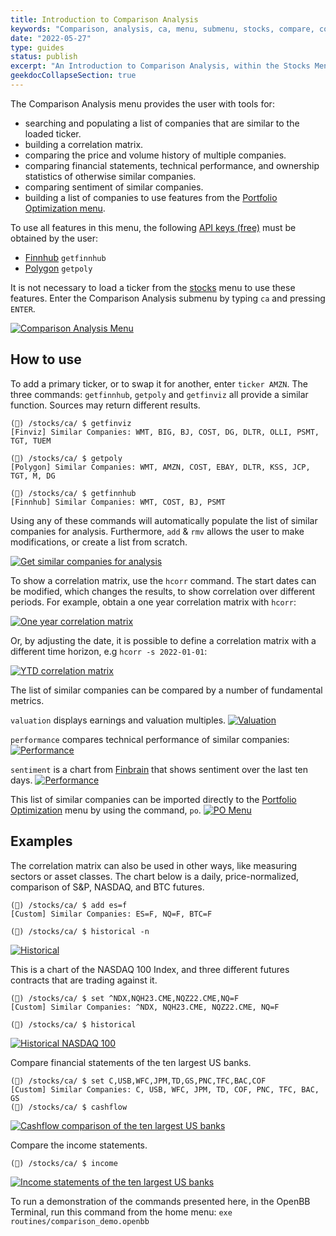 ```yaml
---
title: Introduction to Comparison Analysis
keywords: "Comparison, analysis, ca, menu, submenu, stocks, compare, correlation, similar, historical, hcorr, volume, income, balance, cashflow, sentiment, scorr, overview, valuation, financial, ownership, performance, technical, tsne, getpoly, getfunnhub, getfinviz, set, add, rmv, Polygon, Finnhub, Finviz, Yahoo, yFinance, FinBrain, market, watch "
date: "2022-05-27"
type: guides
status: publish
excerpt: "An Introduction to Comparison Analysis, within the Stocks Menu, with a brief overview of the features."
geekdocCollapseSection: true
---
```

The Comparison Analysis menu provides the user with tools for:
  - searching and populating a list of companies that are similar to the loaded ticker.
  - building a correlation matrix.
  - comparing the price and volume history of multiple companies.
  - comparing financial statements, technical performance, and ownership statistics of otherwise similar companies.
  - comparing sentiment of similar companies.
  - building a list of companies to use features from the <a href="https://openbb-finance.github.io/OpenBBTerminal/terminal/portfolio/po/" target="_blank">Portfolio Optimization menu</a>.

To use all features in this menu, the following <a href="https://openbb-finance.github.io/OpenBBTerminal/terminal/#accessing-other-sources-of-data-via-api-keys" target="_blank">API keys (free)</a> must be obtained by the user:

  - <a href="https://finnhub.io/" target="_blank">Finnhub</a> `getfinnhub`
  - <a href="https://polygon.io/" target="_blank">Polygon</a> `getpoly`

It is not necessary to load a ticker from the <a href="https://openbb-finance.github.io/OpenBBTerminal/terminal/stocks/" target="_blank">stocks</a> menu to use these features. Enter the Comparison Analysis submenu by typing `ca` and pressing `ENTER`.

<a target="_blank" href="https://user-images.githubusercontent.com/46355364/171148283-2cbb5942-dc56-4276-a30c-7cbc045627a1.png"><img alt="Comparison Analysis Menu" src="https://user-images.githubusercontent.com/46355364/171148283-2cbb5942-dc56-4276-a30c-7cbc045627a1.png"></a>

## How to use

To add a primary ticker, or to swap it for another, enter `ticker AMZN`. The three commands: `getfinnhub`, `getpoly`
and `getfinviz` all provide a similar function. Sources may return different results.

````
(🦋) /stocks/ca/ $ getfinviz
[Finviz] Similar Companies: WMT, BIG, BJ, COST, DG, DLTR, OLLI, PSMT, TGT, TUEM 

(🦋) /stocks/ca/ $ getpoly
[Polygon] Similar Companies: WMT, AMZN, COST, EBAY, DLTR, KSS, JCP, TGT, M, DG

(🦋) /stocks/ca/ $ getfinnhub
[Finnhub] Similar Companies: WMT, COST, BJ, PSMT
````
Using any of these commands will automatically populate the list of similar companies for analysis. Furthermore, `add` & `rmv` allows the user to make modifications, or create a list from scratch.

<a target="_blank" href="https://user-images.githubusercontent.com/46355364/171148589-08cc106f-4e1d-4d94-92b5-09190f1798d4.png"><img alt="Get similar companies for analysis" src="https://user-images.githubusercontent.com/46355364/171148589-08cc106f-4e1d-4d94-92b5-09190f1798d4.png"></a>

To show a correlation matrix, use the `hcorr` command. The start dates can be modified, which changes the results, to show correlation over different periods. For example, obtain a one year correlation matrix with `hcorr`:

<a target="_blank" href="https://user-images.githubusercontent.com/46355364/171148882-a0f1c57a-6761-4fbc-a03f-e5213a52c7f0.png"><img alt="One year correlation matrix" src="https://user-images.githubusercontent.com/46355364/171148882-a0f1c57a-6761-4fbc-a03f-e5213a52c7f0.png"></a>

Or, by adjusting the date, it is possible to define a correlation matrix with a different time horizon, e.g `hcorr -s 2022-01-01`:

<a target="_blank" href="https://user-images.githubusercontent.com/46355364/171149853-1a84e9af-7099-4a72-b687-01f2e32d0485.png"><img alt="YTD correlation matrix" src="https://user-images.githubusercontent.com/46355364/171149853-1a84e9af-7099-4a72-b687-01f2e32d0485.png"></a>

The list of similar companies can be compared by a number of fundamental metrics. 

`valuation` displays earnings and valuation multiples.
<a target="_blank" href="https://user-images.githubusercontent.com/46355364/171150439-31cbe514-e676-4814-8b4b-a6087e2d417a.png"><img alt="Valuation" src="https://user-images.githubusercontent.com/46355364/171150439-31cbe514-e676-4814-8b4b-a6087e2d417a.png"></a>

`performance` compares technical performance of similar companies:
<a target="_blank" href="https://user-images.githubusercontent.com/46355364/171150577-9333c3a2-a60e-47e9-86e9-206187744b2a.png"><img alt="Performance" src="https://user-images.githubusercontent.com/46355364/171150577-9333c3a2-a60e-47e9-86e9-206187744b2a.png"></a>

`sentiment` is a chart from  <a href="https://finbrain.tech" target="_blank">Finbrain</a> that shows sentiment over the last ten days.
<a target="_blank" href="https://user-images.githubusercontent.com/46355364/171150795-cdff5c5e-c0c8-4ca3-ba60-3f148ba80a22.png"><img alt="Performance" src="https://user-images.githubusercontent.com/46355364/171150795-cdff5c5e-c0c8-4ca3-ba60-3f148ba80a22.png"></a>

This list of similar companies can be imported directly to the <a href="https://openbb-finance.github.io/OpenBBTerminal/terminal/portfolio/po/" target="_blank">Portfolio Optimization</a> menu by using the command, `po`.
<a target="_blank" href="https://user-images.githubusercontent.com/46355364/171150890-e96722cd-6f18-41a3-b720-bbb3ecaeb4c8.png"><img alt="PO Menu" src="https://user-images.githubusercontent.com/46355364/171150890-e96722cd-6f18-41a3-b720-bbb3ecaeb4c8.png"></a>

## Examples

The correlation matrix can also be used in other ways, like measuring sectors or asset classes. The chart below is a daily, price-normalized, comparison of S&P, NASDAQ, and BTC futures.

````
(🦋) /stocks/ca/ $ add es=f
[Custom] Similar Companies: ES=F, NQ=F, BTC=F 

(🦋) /stocks/ca/ $ historical -n
````
<a target="_blank" href="https://user-images.githubusercontent.com/46355364/171151014-ce034108-7efd-456c-b37a-f41fb6b8aa91.png"><img alt="Historical" src="https://user-images.githubusercontent.com/46355364/171151014-ce034108-7efd-456c-b37a-f41fb6b8aa91.png"></a>

This is a chart of the NASDAQ 100 Index, and three different futures contracts that are trading against it.

````
(🦋) /stocks/ca/ $ set ^NDX,NQH23.CME,NQZ22.CME,NQ=F
[Custom] Similar Companies: ^NDX, NQH23.CME, NQZ22.CME, NQ=F 

(🦋) /stocks/ca/ $ historical
````
<a target="_blank" href="https://user-images.githubusercontent.com/46355364/171151179-3aa6c72c-0590-4926-9b47-f1741c87813a.png"><img alt="Historical NASDAQ 100" src="https://user-images.githubusercontent.com/46355364/171151179-3aa6c72c-0590-4926-9b47-f1741c87813a.png"></a>

Compare financial statements of the ten largest US banks.
````
(🦋) /stocks/ca/ $ set C,USB,WFC,JPM,TD,GS,PNC,TFC,BAC,COF
[Custom] Similar Companies: C, USB, WFC, JPM, TD, COF, PNC, TFC, BAC, GS 
(🦋) /stocks/ca/ $ cashflow
````
<a target="_blank" href="https://user-images.githubusercontent.com/46355364/171151317-5077646d-7488-46ae-9899-515d49f0f114.png"><img alt="Cashflow comparison of the ten largest US banks" src="https://user-images.githubusercontent.com/46355364/171151317-5077646d-7488-46ae-9899-515d49f0f114.png"></a>

Compare the income statements.

````
(🦋) /stocks/ca/ $ income
````
<a target="_blank" href="https://user-images.githubusercontent.com/46355364/171151496-ea1d07ab-de45-4cf0-aa3e-5119101ef861.png"><img alt="Income statements of the ten largest US banks" src="https://user-images.githubusercontent.com/46355364/171151496-ea1d07ab-de45-4cf0-aa3e-5119101ef861.png"></a>

To run a demonstration of the commands presented here, in the OpenBB Terminal, run this command from the home menu: `exe routines/comparison_demo.openbb`
